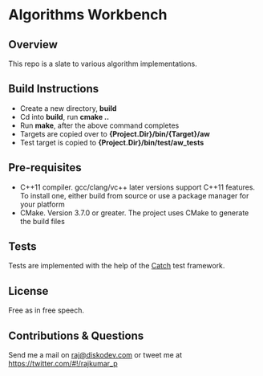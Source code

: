 # Algorithms Workbench

## Overview
This repo is a slate to various algorithm implementations.

## Build Instructions
* Create a new directory, **build**
* Cd into **build**, run **cmake ..**
* Run **make**, after the above command completes
* Targets are copied over to **{Project.Dir}/bin/{Target}/aw**
* Test target is copied to **{Project.Dir}/bin/test/aw_tests**

## Pre-requisites
* C++11 compiler. gcc/clang/vc++ later versions support C++11 features. To install one, either build from source or use a package manager for your platform
* CMake. Version 3.7.0 or greater. The project uses CMake to generate the build files  

## Tests
Tests are implemented with the help of the [Catch](https://github.com/philsquared/Catch) test framework.

## License
Free as in free speech.

## Contributions & Questions
Send me a mail on <raj@diskodev.com> or tweet me at <https://twitter.com/#!/rajkumar_p>